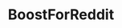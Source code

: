 ---
title: BoostForReddit
crosslinks:
- OutOfTheLoop
- NoStupidQuestions
- redditdev
- funny
- modnews
- changelog
- xkcd
- help
- slideforreddit
- livven
- androidapps
- androidthemes
- essential
- UpliftingNews
- The_Donald
- AskReddit
- pics
- LineageOS
- italy
- MCDonald
---